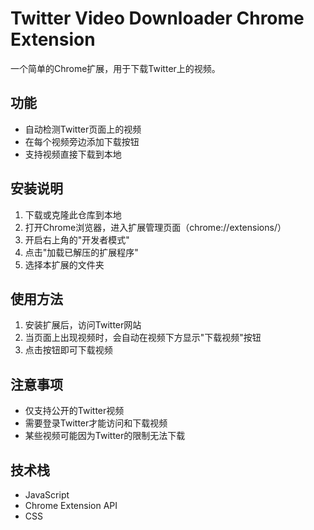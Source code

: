 # Twitter Video Downloader Chrome Extension

一个简单的Chrome扩展，用于下载Twitter上的视频。

## 功能

- 自动检测Twitter页面上的视频
- 在每个视频旁边添加下载按钮
- 支持视频直接下载到本地

## 安装说明

1. 下载或克隆此仓库到本地
2. 打开Chrome浏览器，进入扩展管理页面（chrome://extensions/）
3. 开启右上角的"开发者模式"
4. 点击"加载已解压的扩展程序"
5. 选择本扩展的文件夹

## 使用方法

1. 安装扩展后，访问Twitter网站
2. 当页面上出现视频时，会自动在视频下方显示"下载视频"按钮
3. 点击按钮即可下载视频

## 注意事项

- 仅支持公开的Twitter视频
- 需要登录Twitter才能访问和下载视频
- 某些视频可能因为Twitter的限制无法下载

## 技术栈

- JavaScript
- Chrome Extension API
- CSS
